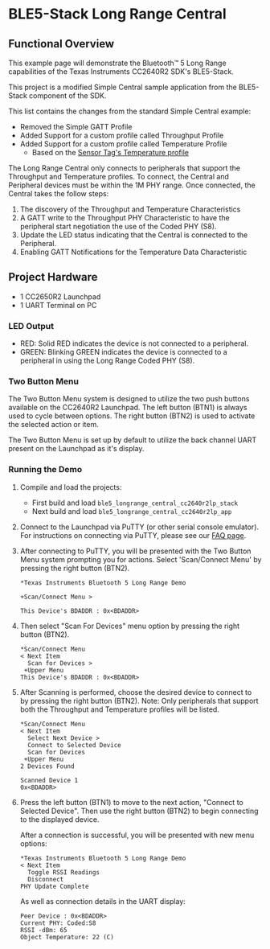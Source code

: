 # BLE5-Stack Long Range Central

## Functional Overview

This example page will demonstrate the Bluetooth&trade; 5 Long Range
capabilities of the Texas Instruments CC2640R2 SDK's BLE5-Stack.

This project is a modified Simple Central sample application from the
BLE5-Stack component of the SDK.

This list contains the changes from the standard Simple Central example:
- Removed the Simple GATT Profile
- Added Support for a custom profile called Throughput Profile
- Added Support for a custom profile called Temperature Profile
   - Based on the [Sensor Tag's Temperature profile](http://processors.wiki.ti.com/index.php/CC2650_SensorTag_User's_Guide#IR_Temperature_Sensors)

The Long Range Central only connects to peripherals that support the Throughput
and Temperature profiles. To connect, the Central and Peripheral devices must be
within the 1M PHY range. Once connected, the Central takes the follow steps:

1.  The discovery of the Throughput and Temperature Characteristics
1.  A GATT write to the Throughput PHY Characteristic to have the peripheral
    start negotiation the use of the Coded PHY (S8).
1.  Update the LED status indicating that the Central is connected to the
    Peripheral.
1.  Enabling GATT Notifications for the Temperature Data Characteristic

## Project Hardware
- 1 CC2650R2 Launchpad
- 1 UART Terminal on PC

### LED Output

- RED: Solid RED indicates the device is not connected to a peripheral.
- GREEN: Blinking GREEN indicates the device is connected to a peripheral in
  using the Long Range Coded PHY (S8).

### Two Button Menu

The Two Button Menu system is designed to utilize the two push buttons available
on the CC2640R2 Launchpad. The left button (BTN1) is always used to cycle
between options. The right button (BTN2) is used to activate the selected action
or item.

The Two Button Menu is set up by default to utilize the back channel UART
present on the Launchpad as it's display.

### Running the Demo

1.  Compile and load the projects:
    - First build and load `ble5_longrange_central_cc2640r2lp_stack`
    - Next build and load `ble5_longrange_central_cc2640r2lp_app`

1.  Connect to the Launchpad via PuTTY (or other serial console emulator). For
    instructions on connecting via PuTTY, please see our [FAQ page](faq.md).

1.  After connecting to PuTTY, you will be presented with the Two Button Menu
    system prompting you for actions. Select 'Scan/Connect Menu' by pressing the
    right button (BTN2).

    ```
    *Texas Instruments Bluetooth 5 Long Range Demo

    +Scan/Connect Menu >

    This Device's BDADDR : 0x<BDADDR>
    ```

1.  Then select "Scan For Devices" menu option by pressing the right button (BTN2).

    ```
    *Scan/Connect Menu
    < Next Item
      Scan for Devices >
     +Upper Menu
    This Device's BDADDR : 0x<BDADDR>
    ```

1.  After Scanning is performed, choose the desired device to connect to by
    pressing the right button (BTN2). Note: Only peripherals that support both
    the Throughput and Temperature profiles will be listed.

    ```
    *Scan/Connect Menu
    < Next Item
      Select Next Device >
      Connect to Selected Device
      Scan for Devices
     +Upper Menu
    2 Devices Found

    Scanned Device 1
    0x<BDADDR>
    ```

1.  Press the left button (BTN1) to move to the next action, "Connect to
    Selected Device". Then use the right button (BTN2) to begin connecting to
    the displayed device.

    After a connection is successful, you will be presented with new menu
    options:

    ```
    *Texas Instruments Bluetooth 5 Long Range Demo
    < Next Item
      Toggle RSSI Readings
      Disconnect
    PHY Update Complete
    ```

    As well as connection details in the UART display:

    ```
    Peer Device : 0x<BDADDR>
    Current PHY: Coded:S8
    RSSI -dBm: 65
    Object Temperature: 22 (C)
    ```
